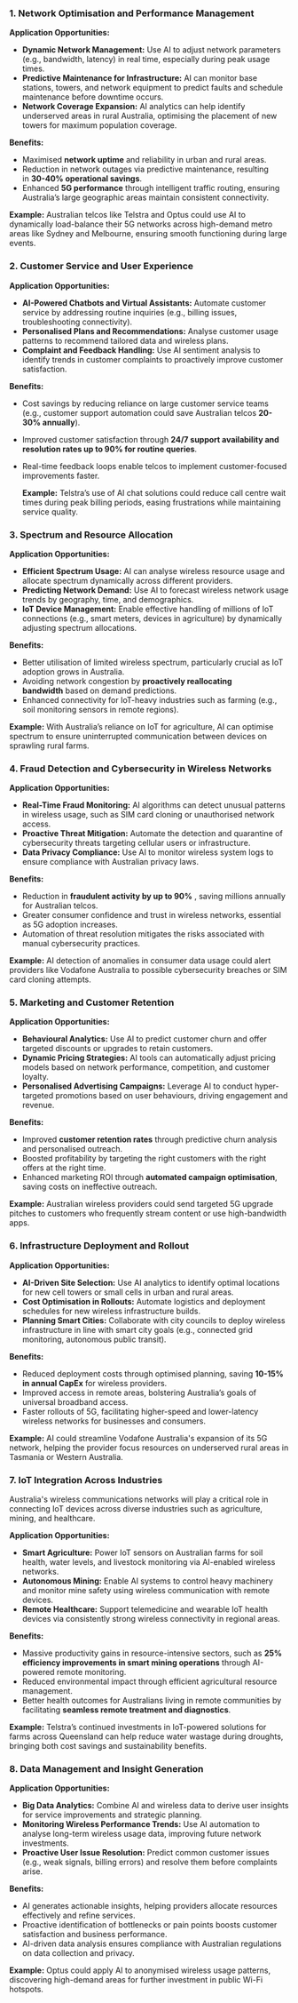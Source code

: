 
### **1. Network Optimisation and Performance Management**

**Application Opportunities:**
- **Dynamic Network Management:** Use AI to adjust network parameters (e.g., bandwidth, latency) in real time, especially during peak usage times.
- **Predictive Maintenance for Infrastructure:** AI can monitor base stations, towers, and network equipment to predict faults and schedule maintenance before downtime occurs.
- **Network Coverage Expansion:** AI analytics can help identify underserved areas in rural Australia, optimising the placement of new towers for maximum population coverage.

**Benefits:**
- Maximised **network uptime** and reliability in urban and rural areas.
- Reduction in network outages via predictive maintenance, resulting in **30-40% operational savings**.
- Enhanced **5G performance** through intelligent traffic routing, ensuring Australia’s large geographic areas maintain consistent connectivity.

**Example:** Australian telcos like Telstra and Optus could use AI to dynamically load-balance their 5G networks across high-demand metro areas like Sydney and Melbourne, ensuring smooth functioning during large events.


### **2. Customer Service and User Experience**

**Application Opportunities:**
- **AI-Powered Chatbots and Virtual Assistants:** Automate customer service by addressing routine inquiries (e.g., billing issues, troubleshooting connectivity).
- **Personalised Plans and Recommendations:** Analyse customer usage patterns to recommend tailored data and wireless plans.
- **Complaint and Feedback Handling:** Use AI sentiment analysis to identify trends in customer complaints to proactively improve customer satisfaction.

**Benefits:**
- Cost savings by reducing reliance on large customer service teams (e.g., customer support automation could save Australian telcos **20-30% annually**).
- Improved customer satisfaction through **24/7 support availability and resolution rates up to 90% for routine queries**.
- Real-time feedback loops enable telcos to implement customer-focused improvements faster.

	**Example:** Telstra’s use of AI chat solutions could reduce call centre wait times during peak billing periods, easing frustrations while maintaining service quality.


### **3. Spectrum and Resource Allocation**

**Application Opportunities:**
- **Efficient Spectrum Usage:** AI can analyse wireless resource usage and allocate spectrum dynamically across different providers.
- **Predicting Network Demand:** Use AI to forecast wireless network usage trends by geography, time, and demographics.
- **IoT Device Management:** Enable effective handling of millions of IoT connections (e.g., smart meters, devices in agriculture) by dynamically adjusting spectrum allocations.

**Benefits:**
- Better utilisation of limited wireless spectrum, particularly crucial as IoT adoption grows in Australia.
- Avoiding network congestion by **proactively reallocating bandwidth** based on demand predictions.
- Enhanced connectivity for IoT-heavy industries such as farming (e.g., soil monitoring sensors in remote regions).

**Example:** With Australia’s reliance on IoT for agriculture, AI can optimise spectrum to ensure uninterrupted communication between devices on sprawling rural farms.


### **4. Fraud Detection and Cybersecurity in Wireless Networks**

**Application Opportunities:**
- **Real-Time Fraud Monitoring:** AI algorithms can detect unusual patterns in wireless usage, such as SIM card cloning or unauthorised network access.
- **Proactive Threat Mitigation:** Automate the detection and quarantine of cybersecurity threats targeting cellular users or infrastructure.
- **Data Privacy Compliance:** Use AI to monitor wireless system logs to ensure compliance with Australian privacy laws.

**Benefits:**
- Reduction in **fraudulent activity by up to 90%** , saving millions annually for Australian telcos.
- Greater consumer confidence and trust in wireless networks, essential as 5G adoption increases.
- Automation of threat resolution mitigates the risks associated with manual cybersecurity practices.

**Example:** AI detection of anomalies in consumer data usage could alert providers like Vodafone Australia to possible cybersecurity breaches or SIM card cloning attempts.


### **5. Marketing and Customer Retention**

**Application Opportunities:**
- **Behavioural Analytics:** Use AI to predict customer churn and offer targeted discounts or upgrades to retain customers.
- **Dynamic Pricing Strategies:** AI tools can automatically adjust pricing models based on network performance, competition, and customer loyalty.
- **Personalised Advertising Campaigns:** Leverage AI to conduct hyper-targeted promotions based on user behaviours, driving engagement and revenue.

**Benefits:**
- Improved **customer retention rates** through predictive churn analysis and personalised outreach.
- Boosted profitability by targeting the right customers with the right offers at the right time.
- Enhanced marketing ROI through **automated campaign optimisation**, saving costs on ineffective outreach.

**Example:** Australian wireless providers could send targeted 5G upgrade pitches to customers who frequently stream content or use high-bandwidth apps.


### **6. Infrastructure Deployment and Rollout**

**Application Opportunities:**
- **AI-Driven Site Selection:** Use AI analytics to identify optimal locations for new cell towers or small cells in urban and rural areas.
- **Cost Optimisation in Rollouts:** Automate logistics and deployment schedules for new wireless infrastructure builds.
- **Planning Smart Cities:** Collaborate with city councils to deploy wireless infrastructure in line with smart city goals (e.g., connected grid monitoring, autonomous public transit).

**Benefits:**
- Reduced deployment costs through optimised planning, saving **10-15% in annual CapEx** for wireless providers.
- Improved access in remote areas, bolstering Australia’s goals of universal broadband access.
- Faster rollouts of 5G, facilitating higher-speed and lower-latency wireless networks for businesses and consumers.

**Example:** AI could streamline Vodafone Australia's expansion of its 5G network, helping the provider focus resources on underserved rural areas in Tasmania or Western Australia.


### **7. IoT Integration Across Industries**

Australia's wireless communications networks will play a critical role in connecting IoT devices across diverse industries such as agriculture, mining, and healthcare.

**Application Opportunities:**
- **Smart Agriculture:** Power IoT sensors on Australian farms for soil health, water levels, and livestock monitoring via AI-enabled wireless networks.
- **Autonomous Mining:** Enable AI systems to control heavy machinery and monitor mine safety using wireless communication with remote devices.
- **Remote Healthcare:** Support telemedicine and wearable IoT health devices via consistently strong wireless connectivity in regional areas.

**Benefits:**
- Massive productivity gains in resource-intensive sectors, such as **25% efficiency improvements in smart mining operations** through AI-powered remote monitoring.
- Reduced environmental impact through efficient agricultural resource management.
- Better health outcomes for Australians living in remote communities by facilitating **seamless remote treatment and diagnostics**.

**Example:** Telstra’s continued investments in IoT-powered solutions for farms across Queensland can help reduce water wastage during droughts, bringing both cost savings and sustainability benefits.


### **8. Data Management and Insight Generation**

**Application Opportunities:**
- **Big Data Analytics:** Combine AI and wireless data to derive user insights for service improvements and strategic planning.
- **Monitoring Wireless Performance Trends:** Use AI automation to analyse long-term wireless usage data, improving future network investments.
- **Proactive User Issue Resolution:** Predict common customer issues (e.g., weak signals, billing errors) and resolve them before complaints arise.

**Benefits:**
- AI generates actionable insights, helping providers allocate resources effectively and refine services.
- Proactive identification of bottlenecks or pain points boosts customer satisfaction and business performance.
- AI-driven data analysis ensures compliance with Australian regulations on data collection and privacy.

**Example:** Optus could apply AI to anonymised wireless usage patterns, discovering high-demand areas for further investment in public Wi-Fi hotspots.
